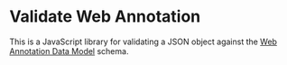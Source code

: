 # Validate Web Annotation

This is a JavaScript library for validating a JSON object against the [Web Annotation Data Model](https://www.w3.org/TR/annotation-model/) schema.


